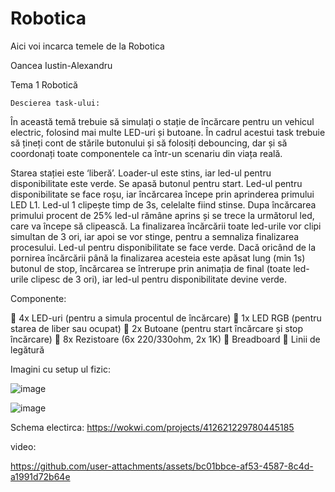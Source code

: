 # Robotica
Aici voi incarca temele de la Robotica

Oancea Iustin-Alexandru

Tema 1 Robotică

	Descierea task-ului:

În această temă trebuie să simulați o stație de încărcare pentru un vehicul electric, folosind mai multe LED-uri și butoane. În cadrul acestui task trebuie să țineți cont de stările butonului și să folosiți debouncing, dar și să coordonați toate componentele ca într-un scenariu din viața reală.

Starea stației este ‘liberă’. Loader-ul este stins, iar led-ul pentru disponibilitate este verde.
Se apasă butonul pentru start.
Led-ul pentru disponibilitate se face roșu, iar încărcarea începe prin aprinderea primului LED L1.
Led-ul 1 clipește timp de 3s, celelalte fiind stinse.
Dupa încărcarea primului procent de 25% led-ul rămâne aprins și se trece la următorul led, care va începe să clipească.
La finalizarea încărcării toate led-urile vor clipi simultan de 3 ori, iar apoi se vor stinge, pentru a semnaliza finalizarea procesului.
Led-ul pentru disponibilitate se face verde.
Dacă oricând de la pornirea încărcării până la finalizarea acesteia este apăsat lung (min 1s) butonul de stop, încărcarea se întrerupe prin animația de final (toate led-urile clipesc de 3 ori), iar led-ul pentru disponibilitate devine verde.

Componente:

	4x LED-uri (pentru a simula procentul de încărcare)
	1x LED RGB (pentru starea de liber sau ocupat)
	2x Butoane (pentru start încărcare și stop încărcare)
	8x Rezistoare (6x 220/330ohm, 2x 1K)
	Breadboard
	Linii de legătură

Imagini cu setup ul fizic:

![image](https://github.com/user-attachments/assets/50abeb5f-3246-4b04-aff8-488738f1deee)

![image](https://github.com/user-attachments/assets/8e41be15-cebb-4a83-b334-f2dd3baacd40)






Schema electirca:
https://wokwi.com/projects/412621229780445185

video:



https://github.com/user-attachments/assets/bc01bbce-af53-4587-8c4d-a1991d72b64e

